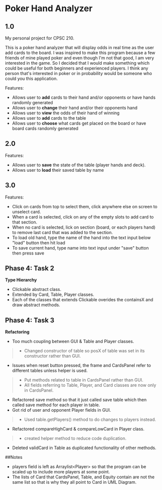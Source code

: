 # Poker Hand Analyzer

## 1.0
My personal project for CPSC 210.

This is a poker hand analyzer that will display odds in real time as the user add cards to the board.
I was inspired to make this program because a few friends of mine played poker and even though I'm not that good, I am very interested in the game.
So I decided that I would make something which could be useful for both beginners and experienced players.
I think any person that's interested in poker or in probability would be someone who could you this application.

Features:
- Allows user to **add** cards to their hand and/or opponents or have hands randomly generated
- Allows user to **change** their hand and/or their opponents hand
- Allows user to **view** the odds of their hand of winning
- Allows user to **add** cards to the table
- Allows user to **choose** what cards get placed on the board or have board cards randomly generated

## 2.0
Features:
- Allows user to **save** the state of the table (player hands and deck).
- Allows user to **load** their saved table by name

## 3.0
Features:
- Click on cards from top to select them, click anywhere else on screen to unselect card.
- When a card is selected, click on any of the empty slots to add card to that section.
- When no card is selected, lick on section (board, or each players hand) to remove last card that was added to the section.
- To load old hand, type the name of the hand into the text input below "load" button then hit load
- To save current hand, type name into text input under "save" button then press save

## Phase 4: Task 2
**Type Hierarchy**
- Clickable abstract class.
- Extended by Card, Table, Player classes.
- Each of the classes that extends Clickable overides the containsX and draw abstract methods.

## Phase 4: Task 3
**Refactoring**
* Too much coupling between GUI & Table and Player classes.
>* Changed constructor of table so posX of table was set in its constructor rather than GUI.
* Issues when reset button pressed, the frame and CardsPanel refer to different tables unless helper is used.
>* Put methods related to table in CardsPanel rather than GUI.
>* All fields referring to Table, Player, and Card classes are now only in CardsPanel.
* Refactored save method so that it just called save table which then called save method for each player in table.
* Got rid of user and opponent Player fields in GUI.
>* Used table.getPlayers() method to do changes to players instead.
* Refactored compareHighCard & compareLowCard in Player class.
>* created helper method to reduce code duplication.
* Deleted validCard in Table as duplicated functionality of other methods.

##Notes
- players field is left as Arraylist\<Player> so that the program can be scaled up to include more players at some point.
- The lists of Card that CardsPanel, Table, and Equity contain are not the same list so that is why they all point to Card in UML Diagram.